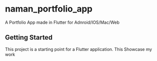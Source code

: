 # naman_portfolio_app

A Portfolio App made in Flutter for Adnroid/IOS/Mac/Web

## Getting Started

This project is a starting point for a Flutter application.
This Showcase my work

